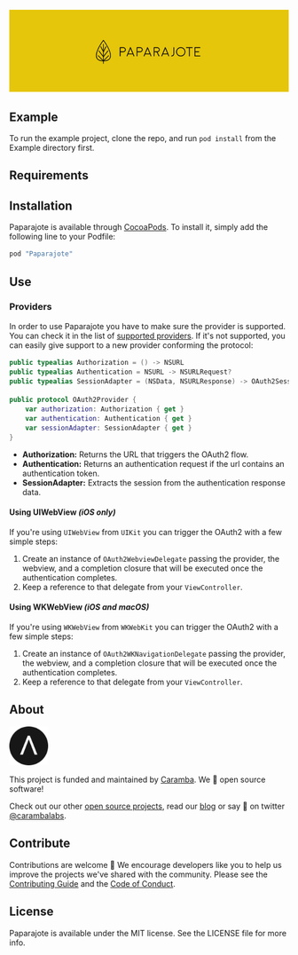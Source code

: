 ![header](Assets/Header.png)

## Example

To run the example project, clone the repo, and run `pod install` from the Example directory first.

## Requirements

## Installation

Paparajote is available through [CocoaPods](http://cocoapods.org). To install
it, simply add the following line to your Podfile:

```ruby
pod "Paparajote"
```

## Use

### Providers

In order to use Paparajote you have to make sure the provider is supported. You can check it in the list of [supported providers](Paparajote/Classes/Providers). If it's not supported, you can easily give support to a new provider conforming the protocol:

```swift
public typealias Authorization = () -> NSURL
public typealias Authentication = NSURL -> NSURLRequest?
public typealias SessionAdapter = (NSData, NSURLResponse) -> OAuth2Session?

public protocol OAuth2Provider {
    var authorization: Authorization { get }
    var authentication: Authentication { get }
    var sessionAdapter: SessionAdapter { get }
}

```

- **Authorization:** Returns the URL that triggers the OAuth2 flow.
- **Authentication:** Returns an authentication request if the url contains an authentication token.
- **SessionAdapter:** Extracts the session from the authentication response data.

#### Using UIWebView *(iOS only)*

If you're using `UIWebView` from `UIKit` you can trigger the OAuth2 with a few simple steps:

1. Create an instance of `OAuth2WebviewDelegate` passing the provider, the webview, and a completion closure that will be executed once the authentication completes.
2. Keep a reference to that delegate from your `ViewController`.


#### Using WKWebView *(iOS and macOS)*

If you're using `WKWebView` from `WKWebKit` you can trigger the OAuth2 with a few simple steps:

1. Create an instance of `OAuth2WKNavigationDelegate` passing the provider, the webview, and a completion closure that will be executed once the authentication completes.
2. Keep a reference to that delegate from your `ViewController`.

## About

<img src="https://github.com/carambalabs/Foundation/blob/master/ASSETS/avatar_rounded.png?raw=true" width="70" />

This project is funded and maintained by [Caramba](http://caramba.io). We 💛 open source software!

Check out our other [open source projects](https://github.com/carambalabs/), read our [blog](http://blog.caramba.io) or say :wave: on twitter [@carambalabs](http://twitter.com/carambalabs).

## Contribute

Contributions are welcome :metal: We encourage developers like you to help us improve the projects we've shared with the community. Please see the [Contributing Guide](https://github.com/carambalabs/Foundation/blob/master/CONTRIBUTING.md) and the [Code of Conduct](https://github.com/carambalabs/Foundation/blob/master/CONDUCT.md).

## License

Paparajote is available under the MIT license. See the LICENSE file for more info.

